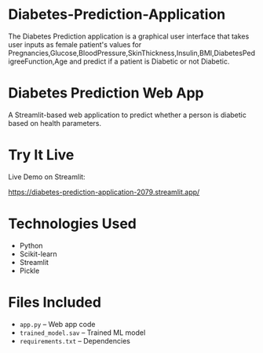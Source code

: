 # Diabetes-Prediction-Application
The Diabetes Prediction application is a graphical user interface that takes user inputs as female patient's values for Pregnancies,Glucose,BloodPressure,SkinThickness,Insulin,BMI,DiabetesPedigreeFunction,Age and predict if a patient is Diabetic or not Diabetic. 
#  Diabetes Prediction Web App

A Streamlit-based web application to predict whether a person is diabetic based on health parameters.

# Try It Live

 Live Demo on Streamlit:

https://diabetes-prediction-application-2079.streamlit.app/

#  Technologies Used

- Python
- Scikit-learn
- Streamlit
- Pickle

# Files Included

- `app.py` – Web app code
- `trained_model.sav` – Trained ML model
- `requirements.txt` – Dependencies

